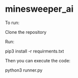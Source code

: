 # minesweeper_ai

To run:

Clone the repository

Run:

pip3 install -r requirments.txt

Then you can execute the code:

python3 runner.py
